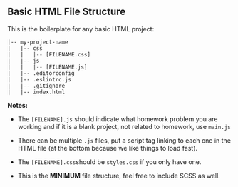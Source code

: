 ## Basic HTML File Structure

This is the boilerplate for any basic HTML project:

```
|-- my-project-name
|   |-- css
|   |   |-- [FILENAME.css]
|   |-- js
|   |   |-- [FILENAME.js]
|   |-- .editorconfig
|   |-- .eslintrc.js
|   |-- .gitignore
|   |-- index.html
```

**Notes:**

- The `[FILENAME].js` should indicate what homework problem you are working and
  if it is a blank project, not related to homework, use `main.js`

- There can be multiple `.js` files, put a script tag linking to each one in the
  HTML file (at the bottom because we like things to load fast).

- The `[FILENAME].css`should be `styles.css` if you only have one.

- This is the **MINIMUM** file structure, feel free to include SCSS as well.
